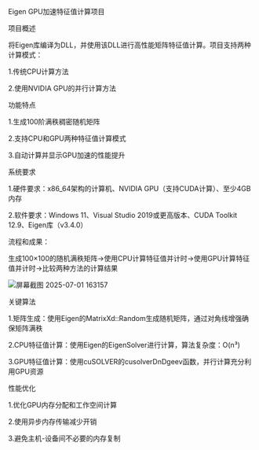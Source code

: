 Eigen GPU加速特征值计算项目

项目概述

将Eigen库编译为DLL，并使用该DLL进行高性能矩阵特征值计算。项目支持两种计算模式：

1.传统CPU计算方法

2.使用NVIDIA GPU的并行计算方法

功能特点

1.生成100阶满秩稠密随机矩阵

2.支持CPU和GPU两种特征值计算模式

3.自动计算并显示GPU加速的性能提升

系统要求

1.硬件要求：x86_64架构的计算机、NVIDIA GPU（支持CUDA计算）、至少4GB内存

2.软件要求：Windows 11、Visual Studio 2019或更高版本、CUDA Toolkit 12.9、Eigen库（v3.4.0）

流程和成果：

生成100×100的随机满秩矩阵→使用CPU计算特征值并计时→使用GPU计算特征值并计时→比较两种方法的计算结果

![屏幕截图 2025-07-01 163157](https://github.com/user-attachments/assets/9fd0df9e-b21c-43a9-8253-0d32e81c2656)



关键算法

​​1.矩阵生成​​：使用Eigen的MatrixXd::Random生成随机矩阵，通过对角线增强确保矩阵满秩

2.​​CPU特征值计算​​：使用Eigen的EigenSolver进行计算，算法复杂度：O(n³)

3.​​GPU特征值计算​​：使用cuSOLVER的cusolverDnDgeev函数，并行计算充分利用GPU资源

性能优化

1.优化GPU内存分配和工作空间计算

2.使用异步内存传输减少开销

3.避免主机-设备间不必要的内存复制
